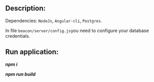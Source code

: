  Description:
 -----------------------------------
 Dependencies: `NodeJs`, `Angular-cli`, `Postgres`.
 
 In file `beacon/server/config.js`you need to configure your database credentials.

 Run application:
-----------------------------------
 ***npm i***
 
 ***npm run build***
